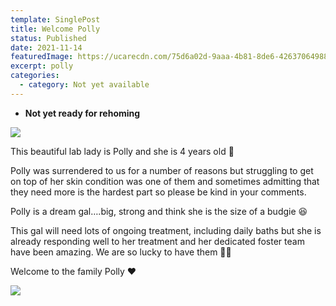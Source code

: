 ```yaml
---
template: SinglePost
title: Welcome Polly
status: Published
date: 2021-11-14
featuredImage: https://ucarecdn.com/75d6a02d-9aaa-4b81-8de6-426370649886/-/crop/320x160/286,95/-/preview/
excerpt: polly
categories:
  - category: Not yet available
---
```

* **Not yet ready for rehoming**

![](https://ucarecdn.com/f9f3aa79-0656-4375-aafa-82fdc5070498/)

This beautiful lab lady is Polly and she is 4 years old 🐶

Polly was surrendered to us for a number of reasons but struggling to get on top of her skin condition was one of them and sometimes admitting that they need more is the hardest part so please be kind in your comments.

Polly is a dream gal….big, strong and think she is the size of a budgie 😆

This gal will need lots of ongoing treatment, including daily baths but she is already responding well to her treatment and her dedicated foster team have been amazing. We are so lucky to have them 🙏🏻

Welcome to the family Polly ❤️

![](https://ucarecdn.com/33641784-dd5d-497f-90b7-b675ab4178a4/)